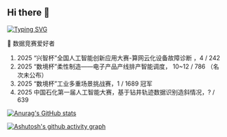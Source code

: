 ## Hi there 👋

[![Typing SVG](https://readme-typing-svg.demolab.com/?lines=Hi，朋友;一起发财啊～)](https://git.io/typing-svg)

🌱 数据竞赛爱好者

1. 2025 “兴智杯”全国人工智能创新应用大赛-算网云化设备故障诊断 ，4 / 242
2. 2025 “数境杯”柔性制造——电子产品产线排产智能调度， 10~12 / 786 （名次未公布）
3. 2025 “数境杯”工业多重场景挑战赛，1 / 1689 冠军
4. 2025 中国石化第一届人工智能大赛，基于钻井轨迹数据识别造斜情况，? / 639

[![Anurag's GitHub stats](https://github-readme-stats.vercel.app/api?username=xihuishawpy)](https://github.com/xihuishawpy/github-readme-stats)

[![Ashutosh's github activity graph](https://github-readme-activity-graph.vercel.app/graph?username=xihuishawpy&theme=dracula)](https://github.com/xihuishawpy/github-readme-activity-graph)
<!--
**xihuishawpy/xihuishawpy** is a ✨ _special_ ✨ repository because its `README.md` (this file) appears on your GitHub profile.

Here are some ideas to get you started:

- 🔭 I’m currently working on ...
- 🌱 I’m currently learning ...
- 👯 I’m looking to collaborate on ...
- 🤔 I’m looking for help with ...
- 💬 Ask me about ...
- 📫 How to reach me: ...
- 😄 Pronouns: ...
- ⚡ Fun fact: ...
-->
